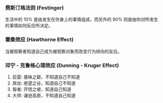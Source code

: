 
### 费斯汀格法则 (Festinger)
生活中的 10% 是由发生在你身上的事情组成，而另外的 90% 则是由你对所发生的事情如何反应所决定。


### 霍桑效应 (Hawthorne Effect)
当被观察者知道自己成为被观察对象而改变行为倾向的反应。


### 邓宁 - 克鲁格心理效应 (Dunning - Kruger Effect)
1. 巨婴: 愚昧之巅，不知道自己不知道
2. 屌丝: 绝望之谷，知道自己不知道
3. 智者: 开悟之坡，知道自己知道
4. 大师: 谦逊高原，不知道自己知道
